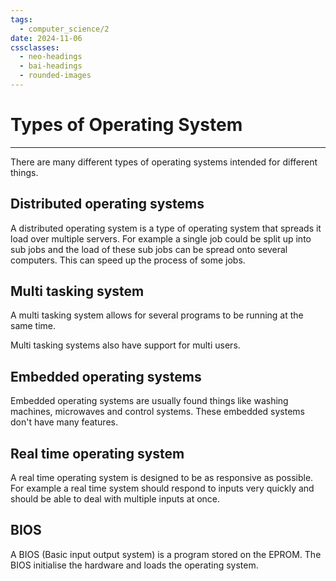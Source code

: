```yaml
---
tags:
  - computer_science/2
date: 2024-11-06
cssclasses:
  - neo-headings
  - bai-headings
  - rounded-images
---
```

# Types of Operating System
***
There are many different types of operating systems intended for different things.
## Distributed operating systems
A distributed operating system is a type of operating system that spreads it load over multiple servers. For example a single job could be split up into sub jobs and the load of these sub jobs can be spread onto several computers. This can speed up the process of some jobs.
## Multi tasking system
A multi tasking system allows for several programs to be running at the same time.

Multi tasking systems also have support for multi users.

## Embedded operating systems
Embedded operating systems are usually found things like washing machines, microwaves and control systems. These embedded systems don't have many features.
## Real time operating system
A real time operating system is designed to be as responsive as possible. For example a real time system should respond to inputs very quickly and should be able to deal with multiple inputs at once.
## BIOS
A BIOS (Basic input output system) is a program stored on the EPROM. The BIOS initialise the hardware and loads the operating system.

